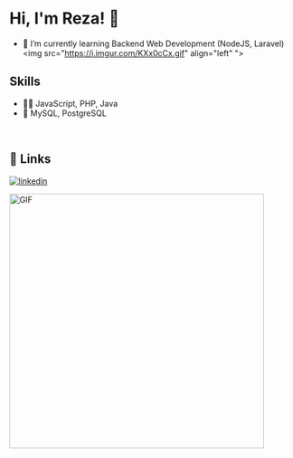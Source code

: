 

<!--
**kizaru1st/kizaru1st** is a ✨ _special_ ✨ repository because its `README.md` (this file) appears on your GitHub profile.

Here are some ideas to get you started:

- 🔭 I’m currently working on ...
- 👯 I’m looking to collaborate on ...
- 🤔 I’m looking for help with ...
- 💬 Ask me about ...
- 📫 How to reach me: ...
- 😄 Pronouns: ...
- ⚡ Fun fact: ...
-->


# Hi, I'm Reza! 👋 
- 🌱 I’m currently learning Backend Web Development (NodeJS, Laravel)
<img src="https://i.imgur.com/KXx0cCx.gif" align="left" ">



## Skills
- 👨‍💻 JavaScript, PHP, Java
- 💽 MySQL, PostgreSQL
<br>


## 🔗 Links
[![linkedin](https://img.shields.io/badge/linkedin-0A66C2?style=for-the-badge&logo=linkedin&logoColor=white)](https://www.linkedin.com/in/muhammad-reza-rizki-rahmadi-051212216/)

<img hight="320" width="450" align="left" alt="GIF" src="https://github.com/Xx-Ashutosh-xX/Xx-Ashutosh-xX/blob/master/assets/93195.gif">













